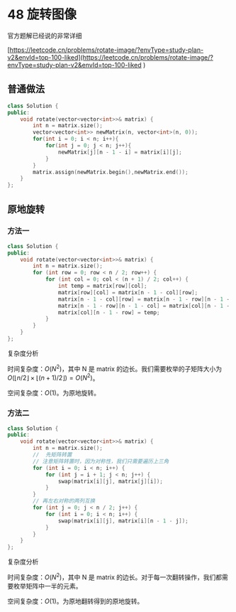 # 48 旋转图像

官方题解已经说的非常详细

[https://leetcode.cn/problems/rotate-image/?envType=study-plan-v2&envId=top-100-liked](https://leetcode.cn/problems/rotate-image/?envType=study-plan-v2&envId=top-100-liked ) 

## 普通做法

```C++
class Solution {
public:
    void rotate(vector<vector<int>>& matrix) {
        int n = matrix.size();
        vector<vector<int>> newMatrix(n, vector<int>(n, 0));
        for(int i = 0; i < n; i++){
            for(int j = 0; j < n; j++){
                newMatrix[j][n - 1 - i] = matrix[i][j];
            }
        }
        matrix.assign(newMatrix.begin(),newMatrix.end());
    }
};
```



## 原地旋转

### 方法一

```C++
class Solution {
public:
    void rotate(vector<vector<int>>& matrix) {
        int n = matrix.size();
        for (int row = 0; row < n / 2; row++) {
            for (int col = 0; col < (n + 1) / 2; col++) {
                int temp = matrix[row][col];
                matrix[row][col] = matrix[n - 1 - col][row];
                matrix[n - 1 - col][row] = matrix[n - 1 - row][n - 1 - col];
                matrix[n - 1 - row][n - 1 - col] = matrix[col][n - 1 - row];
                matrix[col][n - 1 - row] = temp;
            }
        }
    }
};
```

复杂度分析

时间复杂度：$O(N^2)$，其中 N 是 matrix 的边长。我们需要枚举的子矩阵大小为 $O(⌊n/2⌋×⌊(n+1)/2⌋)=O(N^2 )$。

空间复杂度：$O(1)$。为原地旋转。



### 方法二

```C++
class Solution {
public:
    void rotate(vector<vector<int>>& matrix) {
        int n = matrix.size();
        //  先矩阵转置
        // 注意矩阵转置时，因为对称性，我们只需要遍历上三角
        for (int i = 0; i < n; i++) {
            for (int j = i + 1; j < n; j++) {
                swap(matrix[i][j], matrix[j][i]);
            }
        }
        // 再左右对称的两列互换
        for (int j = 0; j < n / 2; j++) {
            for (int i = 0; i < n; i++) {
                swap(matrix[i][j], matrix[i][n - 1 - j]);
            }
        }
    }
};
```

复杂度分析

时间复杂度：$O(N^2)$，其中 N 是 matrix 的边长。对于每一次翻转操作，我们都需要枚举矩阵中一半的元素。

空间复杂度：$O(1)$。为原地翻转得到的原地旋转。


